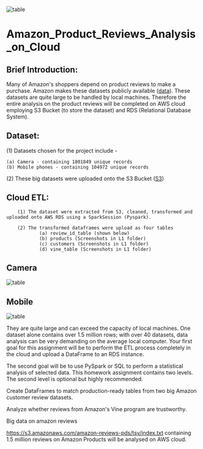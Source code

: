 ![table](https://github.com/fbrowther/Amazon_Product_Reviews_Analysis_on_Cloud/blob/main/Images%20for%20ReadMe/AmazonVine.jpeg)

# Amazon_Product_Reviews_Analysis_on_Cloud

## Brief Introduction: 

Many of Amazon's shoppers depend on product reviews to make a purchase. Amazon makes these datasets publicly available ([data](https://s3.amazonaws.com/amazon-reviews-pds/tsv/index.txt)). These datasets are quite large to be handled by local machines. Therefore the entire analysis on the product reviews will be completed on AWS cloud employing S3 Bucket (to store the dataset) and RDS (Relational Database System). 

## Dataset: 
(1) Datasets chosen for the project include -

    (a) Camera - containing 1801849 unique records
    (b) Mobile phones - containing 104972 unique records  
    
(2) These big datasets were uploaded onto the S3 Bucket ([S3](https://github.com/fbrowther/Amazon_Product_Reviews_Analysis_on_Cloud/blob/main/Images%20for%20ReadMe/S3%20Bucket.jpg))

## Cloud ETL:

        (1) The dataset were extracted from S3, cleaned, transformed and uploaded onto AWS RDS using a SparkSession (Pyspark). 
        
        (2) The transformed dataframes were upload as four tables 
                (a) review_id_table (shown below)
                (b) products (Screenshots in L1 folder)
                (c) customers (Screenshots in L1 folder)
                (d) vine_table (Screenshots in L1 folder)

## Camera
![table](https://github.com/fbrowther/Amazon_Product_Reviews_Analysis_on_Cloud/blob/main/Level%201/Camera_Postgres_data_table_Images/Review_id_Table_Camera.png)    


## Mobile 
![table](https://github.com/fbrowther/Amazon_Product_Reviews_Analysis_on_Cloud/blob/main/Level%201/Mobile_Postgres_data_table_images/Review_id_Table_Mobile.png)



They are quite large and can exceed the capacity of local machines. One dataset alone contains over 1.5 million rows; with over 40 datasets, data analysis can be very demanding on the average local computer. Your first goal for this assignment will be to perform the ETL process completely in the cloud and upload a DataFrame to an RDS instance. 

The second goal will be to use PySpark or SQL to perform a statistical analysis of selected data.
This homework assignment contains two levels. The second level is optional but highly recommended.


Create DataFrames to match production-ready tables from two big Amazon customer review datasets.


Analyze whether reviews from Amazon's Vine program are trustworthy.





Big data on amazon reviews 

https://s3.amazonaws.com/amazon-reviews-pds/tsv/index.txt
containing 1.5 million reviews on Amazon Products will be analysed on AWS cloud.

